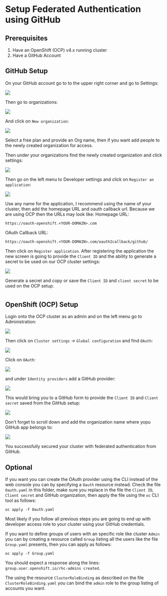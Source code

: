 # Setup Federated Authentication using GitHub

## Prerequisites

1. Have an OpenShift (OCP) v4.x running cluster
2. Have a GitHub Account

## GitHub Setup

On your GitHub account go to to the upper right corner and go to Settings:

![](../images/github-settings.png)

Then go to organizations:

![](../images/github-organizations.png)

And click on `New organization`:

![](../images/github-new-org.png)

Select a free plan and provide an Org name, then if you want add people to the newly created organization for access.

Then under your organizations find the newly created organization and click settings:

![](../images/github-new-org2.png)

Then go on the left menu to Developer settings and click on `Register an application`:

![](../images/github-dev-settings.png)

Use any name for the application, I recommend using the name of your cluster, then add the homepage URL and oauth callback url. 
Because we are using OCP then the URLs may look like:
Homepage URL:
```
https://oauth-openshift.<YOUR-DOMAIN>.com
```
OAuth Callback URL:
```
https://oauth-openshift.<YOUR-DOMAIN>.com/oauth2callback/github/
```
Then click on `Register application`. After registering the application the new screen is going to provide the `Client ID` and the ability to generate a secret to be used on our OCP cluster settings: 

![](../images/github-clientid-secret.png)

Generate a secret and copy or save the `Client ID` and `client secret` to be used on the OCP setup.

#

## OpenShift (OCP) Setup

Login onto the OCP cluster as an admin and on the left menu go to Administration:

![](../images/ocp-admin.png)

Then click on `Cluster settings` -> `Global configuration` and find `OAuth`:

![](../images/ocp-cluster-settings.png)

Click on `OAuth`:

![](../images/ocp-cluster-oauth.png)

and under `Identity providers` add a GitHub provider: 

![](../images/ocp-cluster-oauth-menu.png)

This would bring you to a GitHub form to provide the `Client ID` and `Client secret` saved from the GitHub setup:

![](../images/ocp-cluster-oauth-form.png)

Don't forget to scroll down and add the organization name where yopu GitHub app belongs to:

![](../images/ocp-cluster-oauth-form2.png)

You successfully secured your cluster with federated authentication from GitHub.

## Optional

If you want you can create the OAuth provider using the CLI instead of the web console you can by specifying a `Oauth` resource instead. Check the file `Oauth.yaml` in this folder, make sure you replace in the file the `Client ID`, `Client secret` and GitHub organization, then apply the file using the `oc` CLI tool as follows:

```
oc apply -f Oauth.yaml 
```

Most likely if you follow all previous steps you are going to end up with developer access role to your cluster using your GitHub credentials. 

If you want to define groups of users with an specific role like cluster `Admin` you can by creating a resource called `Group` listing all the users like the file `Group.yaml` presents, then you can apply as follows:

```
oc apply -f Group.yaml 
```
You should expect a response along the lines: `group.user.openshift.io/rhc-admins created`.

The using the resource `ClusterRoleBinding` as described on the file `ClusterRoleBinding.yaml` you can bind the `admin` role to the group listing of accounts you want.
